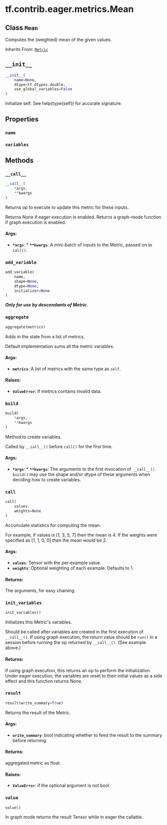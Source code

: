 <div itemscope itemtype="http://developers.google.com/ReferenceObject">
<meta itemprop="name" content="tf.contrib.eager.metrics.Mean" />
<meta itemprop="path" content="Stable" />
<meta itemprop="property" content="name"/>
<meta itemprop="property" content="variables"/>
<meta itemprop="property" content="__call__"/>
<meta itemprop="property" content="__init__"/>
<meta itemprop="property" content="add_variable"/>
<meta itemprop="property" content="aggregate"/>
<meta itemprop="property" content="build"/>
<meta itemprop="property" content="call"/>
<meta itemprop="property" content="init_variables"/>
<meta itemprop="property" content="result"/>
<meta itemprop="property" content="value"/>
</div>

# tf.contrib.eager.metrics.Mean

## Class `Mean`

Computes the (weighted) mean of the given values.

Inherits From: [`Metric`](../../../../tf/contrib/eager/metrics/Metric.md)

<!-- Placeholder for "Used in" -->


<h2 id="__init__"><code>__init__</code></h2>

``` python
__init__(
    name=None,
    dtype=tf.dtypes.double,
    use_global_variables=False
)
```

Initialize self.  See help(type(self)) for accurate signature.




## Properties

<h3 id="name"><code>name</code></h3>




<h3 id="variables"><code>variables</code></h3>






## Methods

<h3 id="__call__"><code>__call__</code></h3>

``` python
__call__(
    *args,
    **kwargs
)
```

Returns op to execute to update this metric for these inputs.

Returns None if eager execution is enabled.
Returns a graph-mode function if graph execution is enabled.

#### Args:


* <b>`*args`</b>: * <b>`**kwargs`</b>: A mini-batch of inputs to the Metric, passed on to `call()`.

<h3 id="add_variable"><code>add_variable</code></h3>

``` python
add_variable(
    name,
    shape=None,
    dtype=None,
    initializer=None
)
```

***Only for use by descendants of Metric***.


<h3 id="aggregate"><code>aggregate</code></h3>

``` python
aggregate(metrics)
```

Adds in the state from a list of metrics.

Default implementation sums all the metric variables.

#### Args:


* <b>`metrics`</b>: A list of metrics with the same type as `self`.


#### Raises:


* <b>`ValueError`</b>: If metrics contains invalid data.

<h3 id="build"><code>build</code></h3>

``` python
build(
    *args,
    **kwargs
)
```

Method to create variables.

Called by `__call__()` before `call()` for the first time.

#### Args:


* <b>`*args`</b>: * <b>`**kwargs`</b>: The arguments to the first invocation of `__call__()`.
 `build()` may use the shape and/or dtype of these arguments
 when deciding how to create variables.

<h3 id="call"><code>call</code></h3>

``` python
call(
    values,
    weights=None
)
```

Accumulate statistics for computing the mean.

For example, if values is [1, 3, 5, 7] then the mean is 4.
If the weights were specified as [1, 1, 0, 0] then the mean would be 2.

#### Args:


* <b>`values`</b>: Tensor with the per-example value.
* <b>`weights`</b>: Optional weighting of each example. Defaults to 1.


#### Returns:

The arguments, for easy chaining.


<h3 id="init_variables"><code>init_variables</code></h3>

``` python
init_variables()
```

Initializes this Metric's variables.

Should be called after variables are created in the first execution
of `__call__()`. If using graph execution, the return value should be
`run()` in a session before running the op returned by `__call__()`.
(See example above.)

#### Returns:

If using graph execution, this returns an op to perform the
initialization. Under eager execution, the variables are reset to their
initial values as a side effect and this function returns None.


<h3 id="result"><code>result</code></h3>

``` python
result(write_summary=True)
```

Returns the result of the Metric.


#### Args:


* <b>`write_summary`</b>: bool indicating whether to feed the result to the summary
  before returning.

#### Returns:

aggregated metric as float.


#### Raises:


* <b>`ValueError`</b>: if the optional argument is not bool

<h3 id="value"><code>value</code></h3>

``` python
value()
```

In graph mode returns the result Tensor while in eager the callable.




